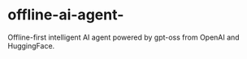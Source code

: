 # offline-ai-agent-
 Offline-first intelligent AI agent powered by gpt-oss from OpenAI and HuggingFace.
